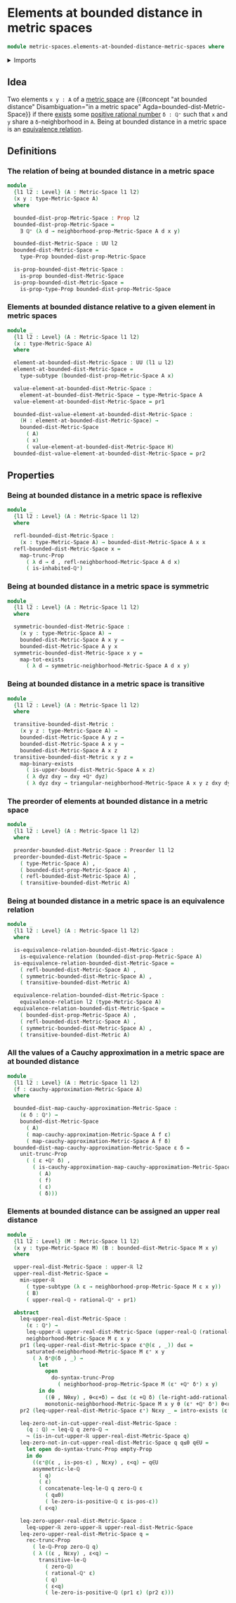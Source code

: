 # Elements at bounded distance in metric spaces

```agda
module metric-spaces.elements-at-bounded-distance-metric-spaces where
```

<details><summary>Imports</summary>

```agda
open import elementary-number-theory.addition-positive-rational-numbers
open import elementary-number-theory.addition-rational-numbers
open import elementary-number-theory.inequality-rational-numbers
open import elementary-number-theory.positive-rational-numbers
open import elementary-number-theory.rational-numbers
open import elementary-number-theory.strict-inequality-rational-numbers

open import foundation.dependent-pair-types
open import foundation.empty-types
open import foundation.equivalence-relations
open import foundation.existential-quantification
open import foundation.function-types
open import foundation.functoriality-propositional-truncation
open import foundation.logical-equivalences
open import foundation.negation
open import foundation.propositional-truncations
open import foundation.propositions
open import foundation.subtypes
open import foundation.universe-levels

open import logic.functoriality-existential-quantification

open import metric-spaces.cauchy-approximations-metric-spaces
open import metric-spaces.metric-spaces

open import order-theory.preorders

open import real-numbers.inequality-upper-dedekind-real-numbers
open import real-numbers.minimum-upper-dedekind-real-numbers
open import real-numbers.rational-upper-dedekind-real-numbers
open import real-numbers.upper-dedekind-real-numbers
```

</details>

## Idea

Two elements `x y : A` of a [metric space](metric-spaces.metric-spaces.md) are
{{#concept "at bounded distance" Disambiguation="in a metric space" Agda=bounded-dist-Metric-Space}}
if there [exists](foundation.existential-quantification.md) some
[positive rational number](elementary-number-theory.positive-rational-numbers.md)
`δ : ℚ⁺` such that `x` and `y` share a `δ`-neighborhood in `A`. Being at bounded
distance in a metric space is an
[equivalence relation](foundation.equivalence-relations.md).

## Definitions

### The relation of being at bounded distance in a metric space

```agda
module _
  {l1 l2 : Level} (A : Metric-Space l1 l2)
  (x y : type-Metric-Space A)
  where

  bounded-dist-prop-Metric-Space : Prop l2
  bounded-dist-prop-Metric-Space =
    ∃ ℚ⁺ (λ d → neighborhood-prop-Metric-Space A d x y)

  bounded-dist-Metric-Space : UU l2
  bounded-dist-Metric-Space =
    type-Prop bounded-dist-prop-Metric-Space

  is-prop-bounded-dist-Metric-Space :
    is-prop bounded-dist-Metric-Space
  is-prop-bounded-dist-Metric-Space =
    is-prop-type-Prop bounded-dist-prop-Metric-Space
```

### Elements at bounded distance relative to a given element in metric spaces

```agda
module _
  {l1 l2 : Level} (A : Metric-Space l1 l2)
  (x : type-Metric-Space A)
  where

  element-at-bounded-dist-Metric-Space : UU (l1 ⊔ l2)
  element-at-bounded-dist-Metric-Space =
    type-subtype (bounded-dist-prop-Metric-Space A x)

  value-element-at-bounded-dist-Metric-Space :
    element-at-bounded-dist-Metric-Space → type-Metric-Space A
  value-element-at-bounded-dist-Metric-Space = pr1

  bounded-dist-value-element-at-bounded-dist-Metric-Space :
    (H : element-at-bounded-dist-Metric-Space) →
    bounded-dist-Metric-Space
      ( A)
      ( x)
      ( value-element-at-bounded-dist-Metric-Space H)
  bounded-dist-value-element-at-bounded-dist-Metric-Space = pr2
```

## Properties

### Being at bounded distance in a metric space is reflexive

```agda
module _
  {l1 l2 : Level} (A : Metric-Space l1 l2)
  where

  refl-bounded-dist-Metric-Space :
    (x : type-Metric-Space A) → bounded-dist-Metric-Space A x x
  refl-bounded-dist-Metric-Space x =
    map-trunc-Prop
      ( λ d → d , refl-neighborhood-Metric-Space A d x)
      ( is-inhabited-ℚ⁺)
```

### Being at bounded distance in a metric space is symmetric

```agda
module _
  {l1 l2 : Level} (A : Metric-Space l1 l2)
  where

  symmetric-bounded-dist-Metric-Space :
    (x y : type-Metric-Space A) →
    bounded-dist-Metric-Space A x y →
    bounded-dist-Metric-Space A y x
  symmetric-bounded-dist-Metric-Space x y =
    map-tot-exists
      ( λ d → symmetric-neighborhood-Metric-Space A d x y)
```

### Being at bounded distance in a metric space is transitive

```agda
module _
  {l1 l2 : Level} (A : Metric-Space l1 l2)
  where

  transitive-bounded-dist-Metric :
    (x y z : type-Metric-Space A) →
    bounded-dist-Metric-Space A y z →
    bounded-dist-Metric-Space A x y →
    bounded-dist-Metric-Space A x z
  transitive-bounded-dist-Metric x y z =
    map-binary-exists
      ( is-upper-bound-dist-Metric-Space A x z)
      ( λ dyz dxy → dxy +ℚ⁺ dyz)
      ( λ dyz dxy → triangular-neighborhood-Metric-Space A x y z dxy dyz)
```

### The preorder of elements at bounded distance in a metric space

```agda
module _
  {l1 l2 : Level} (A : Metric-Space l1 l2)
  where

  preorder-bounded-dist-Metric-Space : Preorder l1 l2
  preorder-bounded-dist-Metric-Space =
    ( type-Metric-Space A) ,
    ( bounded-dist-prop-Metric-Space A) ,
    ( refl-bounded-dist-Metric-Space A) ,
    ( transitive-bounded-dist-Metric A)
```

### Being at bounded distance in a metric space is an equivalence relation

```agda
module _
  {l1 l2 : Level} (A : Metric-Space l1 l2)
  where

  is-equivalence-relation-bounded-dist-Metric-Space :
    is-equivalence-relation (bounded-dist-prop-Metric-Space A)
  is-equivalence-relation-bounded-dist-Metric-Space =
    ( refl-bounded-dist-Metric-Space A) ,
    ( symmetric-bounded-dist-Metric-Space A) ,
    ( transitive-bounded-dist-Metric A)

  equivalence-relation-bounded-dist-Metric-Space :
    equivalence-relation l2 (type-Metric-Space A)
  equivalence-relation-bounded-dist-Metric-Space =
    ( bounded-dist-prop-Metric-Space A) ,
    ( refl-bounded-dist-Metric-Space A) ,
    ( symmetric-bounded-dist-Metric-Space A) ,
    ( transitive-bounded-dist-Metric A)
```

### All the values of a Cauchy approximation in a metric space are at bounded distance

```agda
module _
  {l1 l2 : Level} (A : Metric-Space l1 l2)
  (f : cauchy-approximation-Metric-Space A)
  where

  bounded-dist-map-cauchy-approximation-Metric-Space :
    (ε δ : ℚ⁺) →
    bounded-dist-Metric-Space
      ( A)
      ( map-cauchy-approximation-Metric-Space A f ε)
      ( map-cauchy-approximation-Metric-Space A f δ)
  bounded-dist-map-cauchy-approximation-Metric-Space ε δ =
    unit-trunc-Prop
      ( ( ε +ℚ⁺ δ) ,
        ( is-cauchy-approximation-map-cauchy-approximation-Metric-Space
          ( A)
          ( f)
          ( ε)
          ( δ)))
```

### Elements at bounded distance can be assigned an upper real distance

```agda
module _
  {l1 l2 : Level} (M : Metric-Space l1 l2)
  (x y : type-Metric-Space M) (B : bounded-dist-Metric-Space M x y)
  where

  upper-real-dist-Metric-Space : upper-ℝ l2
  upper-real-dist-Metric-Space =
    min-upper-ℝ
      ( type-subtype (λ ε → neighborhood-prop-Metric-Space M ε x y))
      ( B)
      ( upper-real-ℚ ∘ rational-ℚ⁺ ∘ pr1)

  abstract
    leq-upper-real-dist-Metric-Space :
      (ε : ℚ⁺) →
      leq-upper-ℝ upper-real-dist-Metric-Space (upper-real-ℚ (rational-ℚ⁺ ε)) ↔
      neighborhood-Metric-Space M ε x y
    pr1 (leq-upper-real-dist-Metric-Space ε⁺@(ε , _)) d≤ε =
      saturated-neighborhood-Metric-Space M ε⁺ x y
        ( λ δ⁺@(δ , _) →
          let
            open
              do-syntax-trunc-Prop
                ( neighborhood-prop-Metric-Space M (ε⁺ +ℚ⁺ δ⁺) x y)
          in do
            ((θ , Nθxy) , θ<ε+δ) ← d≤ε (ε +ℚ δ) (le-right-add-rational-ℚ⁺ ε δ⁺)
            monotonic-neighborhood-Metric-Space M x y θ (ε⁺ +ℚ⁺ δ⁺) θ<ε+δ Nθxy)
    pr2 (leq-upper-real-dist-Metric-Space ε⁺) Nεxy _ = intro-exists (ε⁺ , Nεxy)

    leq-zero-not-in-cut-upper-real-dist-Metric-Space :
      (q : ℚ) → leq-ℚ q zero-ℚ →
      ¬ (is-in-cut-upper-ℝ upper-real-dist-Metric-Space q)
    leq-zero-not-in-cut-upper-real-dist-Metric-Space q q≤0 q∈U =
      let open do-syntax-trunc-Prop empty-Prop
      in do
        ((ε⁺@(ε , is-pos-ε) , Nεxy) , ε<q) ← q∈U
        asymmetric-le-ℚ
          ( q)
          ( ε)
          ( concatenate-leq-le-ℚ q zero-ℚ ε
            ( q≤0)
            ( le-zero-is-positive-ℚ ε is-pos-ε))
          ( ε<q)

    leq-zero-upper-real-dist-Metric-Space :
      leq-upper-ℝ zero-upper-ℝ upper-real-dist-Metric-Space
    leq-zero-upper-real-dist-Metric-Space q =
      rec-trunc-Prop
        ( le-ℚ-Prop zero-ℚ q)
        ( λ ((ε , Nεxy) , ε<q) →
          transitive-le-ℚ
            ( zero-ℚ)
            ( rational-ℚ⁺ ε)
            ( q)
            ( ε<q)
            ( le-zero-is-positive-ℚ (pr1 ε) (pr2 ε)))
```
